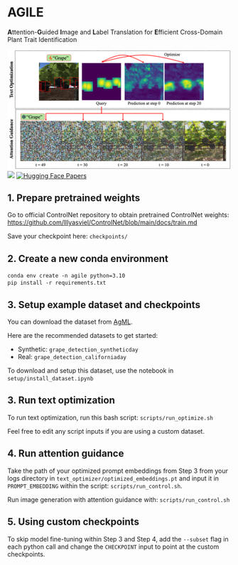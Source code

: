 # AGILE
**A**ttention-**G**uided **I**mage and **L**abel Translation for **E**fficient Cross-Domain Plant Trait Identification

![Overview](assets/semantic.png)
<a href="https://arxiv.org/abs/2503.22019"><img src="https://img.shields.io/badge/arXiv-2503.22019-b31b1b.svg" height=22.5></a>
<a href="https://huggingface.co/papers/2503.22019"><img src="https://img.shields.io/badge/%F0%9F%A4%97%20Hugging%20Face-Papers-blue" alt="Hugging Face Papers" height="22.5"></a>

## 1. Prepare pretrained weights

Go to official ControlNet repository to obtain pretrained ControlNet weights: https://github.com/lllyasviel/ControlNet/blob/main/docs/train.md

Save your checkpoint here: `checkpoints/`

## 2. Create a new conda environment

```
conda env create -n agile python=3.10
pip install -r requirements.txt
```

## 3. Setup example dataset and checkpoints

You can download the dataset from [AgML](https://github.com/Project-AgML/AgML).

Here are the recommended datasets to get started:
- Synthetic: `grape_detection_syntheticday`
- Real: `grape_detection_californiaday`

To download and setup this dataset, use the notebook in `setup/install_dataset.ipynb`

## 3. Run text optimization

To run text optimization, run this bash script: `scripts/run_optimize.sh`

Feel free to edit any script inputs if you are using a custom dataset.

## 4. Run attention guidance

Take the path of your optimized prompt embeddings from Step 3 from your logs directory in `text_optimizer/optimized_embeddings.pt` and input it in `PROMPT_EMBEDDING` within the script: `scripts/run_control.sh`.

Run image generation with attention guidance with: `scripts/run_control.sh`

## 5. Using custom checkpoints

To skip model fine-tuning within Step 3 and Step 4, add the `--subset` flag in each python call and change the `CHECKPOINT` input to point at the custom checkpoints.
